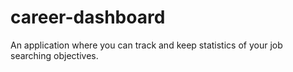 # career-dashboard
An application where you can track and keep statistics of your job searching objectives.
